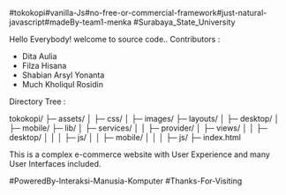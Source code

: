 #tokokopi#vanilla-Js#no-free-or-commercial-framework#just-natural-javascript#madeBy-team1-menka
#Surabaya_State_University

Hello Everybody! welcome to source code..
Contributors :
- Dita Aulia
- Filza Hisana
- Shabian Arsyl Yonanta
- Much Kholiqul Rosidin


Directory Tree :

tokokopi/
├─ assets/
│  ├─ css/
│  ├─ images/
├─ layouts/
│  ├─ desktop/
│  ├─ mobile/
├─ lib/
│  ├─ services/
│  │  ├─ provider/
│  ├─ views/
│  │  ├─ desktop/
│  │  │  ├─ js/
│  │  ├─ mobile/
│  │  │  ├─ js/
├─ index.html

This is a complex e-commerce website with User Experience and many User Interfaces included.


#PoweredBy-Interaksi-Manusia-Komputer
#Thanks-For-Visiting
   
   
   
   
   
